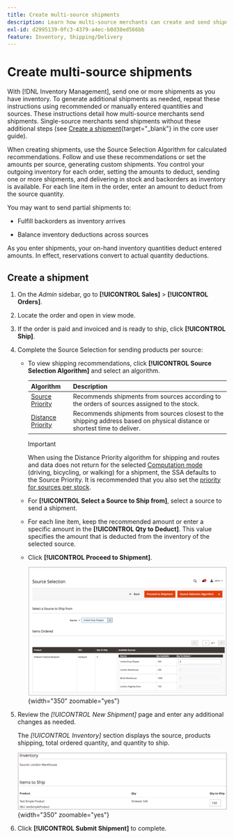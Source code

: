 ```yaml
---
title: Create multi-source shipments
description: Learn how multi-source merchants can create and send shipments.
exl-id: d2995139-0fc3-4379-a4ec-b0d38ed566bb
feature: Inventory, Shipping/Delivery
---
```

# Create multi-source shipments

With [!DNL Inventory Management], send one or more shipments as you have inventory. To generate additional shipments as needed, repeat these instructions using recommended or manually entered quantities and sources. These instructions detail how multi-source merchants send shipments. Single-source merchants send shipments without these additional steps (see [Create a shipment](../stores-purchase/shipments.md#create-a-shipment){target="_blank"} in the core user guide).

When creating shipments, use the Source Selection Algorithm for calculated recommendations. Follow and use these recommendations or set the amounts per source, generating custom shipments. You control your outgoing inventory for each order, setting the amounts to deduct, sending one or more shipments, and delivering in stock and backorders as inventory is available. For each line item in the order, enter an amount to deduct from the source quantity.

You may want to send partial shipments to:

- Fulfill backorders as inventory arrives

- Balance inventory deductions across sources

As you enter shipments, your on-hand inventory quantities deduct entered amounts. In effect, reservations convert to actual quantity deductions.

## Create a shipment

1. On the _Admin_ sidebar, go to **[!UICONTROL Sales]** > **[!UICONTROL Orders]**.

1. Locate the order and open in view mode.

1. If the order is paid and invoiced and is ready to ship, click **[!UICONTROL Ship]**.

1. Complete the Source Selection for sending products per source:

   - To view shipping recommendations, click **[!UICONTROL Source Selection Algorithm]** and select an algorithm.

      |Algorithm|Description|
      |--|--|
      |[Source Priority](source-priority-algorithm.md)|Recommends shipments from sources according to the orders of sources assigned to the stock.|
      |[Distance Priority](distance-priority-algorithm.md)|Recommends shipments from sources closest to the shipping address based on physical distance or shortest time to deliver.|

      >[!IMPORTANT]
      >
      >When using the Distance Priority algorithm for shipping and routes and data does not return for the selected [Computation mode](distance-priority-algorithm.md) (driving, bicycling, or walking) for a shipment, the SSA defaults to the Source Priority. It is recommended that you also set the [priority for sources per stock](stocks-prioritize-sources.md).


   - For  **[!UICONTROL Select a Source to Ship from]**, select a source to send a shipment.

   - For each line item, keep the recommended amount or enter a specific amount in the **[!UICONTROL Qty to Deduct]**. This value specifies the amount that is deducted from the inventory of the selected source.

   - Click **[!UICONTROL Proceed to Shipment]**.

      ![Select a Source and enter a Quantity](assets/shipment-adobe-shipping-sources.png){width="350" zoomable="yes"}

1. Review the _[!UICONTROL New Shipment]_ page and enter any additional changes as needed.

   The _[!UICONTROL Inventory]_ section displays the source, products shipping, total ordered quantity, and quantity to ship.

   ![Inventory details for the shipment, example partial shipment](assets/inventory-shipment-details.png){width="350" zoomable="yes"}

1. Click **[!UICONTROL Submit Shipment]** to complete.
